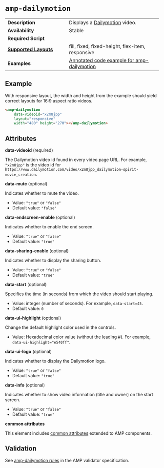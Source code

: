 <!---
Copyright 2016 The AMP HTML Authors. All Rights Reserved.

Licensed under the Apache License, Version 2.0 (the "License");
you may not use this file except in compliance with the License.
You may obtain a copy of the License at

      http://www.apache.org/licenses/LICENSE-2.0

Unless required by applicable law or agreed to in writing, software
distributed under the License is distributed on an "AS-IS" BASIS,
WITHOUT WARRANTIES OR CONDITIONS OF ANY KIND, either express or implied.
See the License for the specific language governing permissions and
limitations under the License.
-->

# <a name="amp-dailymotion"></a> `amp-dailymotion`

<table>
  <tr>
    <td width="40%"><strong>Description</strong></td>
    <td> Displays a <a href="http://www.dailymotion.com/">Dailymotion</a> video.</td>
  </tr>
  <tr>
    <td width="40%"><strong>Availability</strong></td>
    <td>Stable</td>
  </tr>
  <tr>
    <td width="40%"><strong>Required Script</strong></td>
    <td><code><script async custom-element="amp-dailymotion" src="https://cdn.ampproject.org/v0/amp-dailymotion-0.1.js"></script></code></td>
  </tr>
  <tr>
    <td class="col-fourty"><strong><a href="https://www.ampproject.org/docs/guides/responsive/control_layout.html">Supported Layouts</a></strong></td>
    <td>fill, fixed, fixed-height, flex-item, responsive</td>
  </tr>
  <tr>
    <td width="40%"><strong>Examples</strong></td>
    <td><a href="https://ampbyexample.com/components/amp-dailymotion/">Annotated code example for amp-dailymotion</a></td>
  </tr>
</table>

## Example

With responsive layout, the width and height from the example should yield correct layouts for 16:9 aspect ratio videos.

```html
<amp-dailymotion
    data-videoid="x2m8jpp"
    layout="responsive"
    width="480" height="270"></amp-dailymotion>
```

## Attributes

**data-videoid** (required)

The Dailymotion video id found in every video page URL. For example, `"x2m8jpp"` is the video id for `https://www.dailymotion.com/video/x2m8jpp_dailymotion-spirit-movie_creation`. 

**data-mute** (optional)

Indicates whether to mute the video.

* Value: `"true"` or `"false"`
* Default value: `"false"`

**data-endscreen-enable** (optional)

Indicates whether to enable the end screen.

* Value: `"true"` or `"false"`
* Default value: `"true"`

**data-sharing-enable** (optional)

Indicates whether to display the sharing button.

* Value: `"true"` or `"false"`
* Default value: `"true"`

**data-start** (optional)

Specifies the time (in seconds) from which the video should start playing. 

* Value: integer (number of seconds). For example, `data-start=45`.
* Default value: `0`

**data-ui-highlight** (optional)

Change the default highlight color used in the controls.

* Value: Hexadecimal color value (without the leading #). For example, `data-ui-highlight="e540ff"`.

**data-ui-logo** (optional)

Indicates whether to display the Dailymotion logo.

* Value: `"true"` or `"false"`
* Default value: `"true"`

**data-info** (optional)

Indicates whether to show video information (title and owner) on the start screen.

* Value: `"true"` or `"false"`
* Default value: `"true"`

**common attributes**

This element includes [common attributes](https://www.ampproject.org/docs/reference/common_attributes) extended to AMP components.

## Validation

See [amp-dailymotion rules](https://github.com/ampproject/amphtml/blob/master/extensions/amp-dailymotion/0.1/validator-amp-dailymotion.protoascii) in the AMP validator specification.
